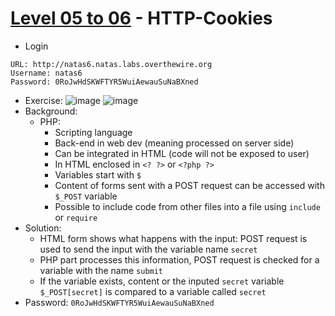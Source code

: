 # [Level 05 to 06](https://overthewire.org/wargames/natas/natas6.html) - HTTP-Cookies

- Login
```
URL: http://natas6.natas.labs.overthewire.org
Username: natas6
Password: 0RoJwHdSKWFTYR5WuiAewauSuNaBXned
```
- Exercise:
![image](https://github.com/user-attachments/assets/fc9700e2-f2c5-4ed0-8a8c-fca73d90683e)
![image](https://github.com/user-attachments/assets/a2c50848-b7d6-44c8-8fe7-f0973b7cb608)
- Background:
  - PHP:
    - Scripting language
    - Back-end in web dev (meaning processed on server side)
    - Can be integrated in HTML (code will not be exposed to user)
    - In HTML enclosed in `<? ?>` or `<?php ?>`
    - Variables start with `$`
    - Content of forms sent with a POST request can be accessed with `$_POST` variable
    - Possible to include code from other files into a file using `include` or `require`
- Solution:
  - HTML form shows what happens with the input: POST request is used to send the input with the variable name `secret`
  - PHP part processes this information, POST request is checked for a variable with the name `submit`
  - If the variable exists, content or the inputed `secret` variable `$_POST[secret]` is compared to a variable called `secret`
- Password: `0RoJwHdSKWFTYR5WuiAewauSuNaBXned`
